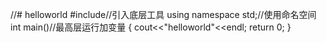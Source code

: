 //# helloworld
#include<iostream>//引入底层工具
using namespace std;//使用命名空间
int main()//最高层运行加变量
{
  cout<<"helloworld"<<endl;
  return 0;
}
